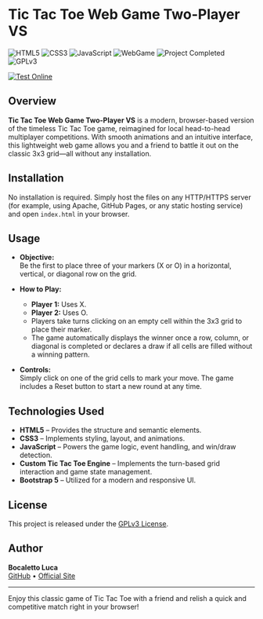# Tic Tac Toe Web Game Two-Player VS

![HTML5](https://img.shields.io/badge/HTML5-E34F26?logo=html5&style=for-the-badge)
![CSS3](https://img.shields.io/badge/CSS3-1572B6?logo=css3&style=for-the-badge)
![JavaScript](https://img.shields.io/badge/JavaScript-F7DF1E?logo=javascript&style=for-the-badge)
![WebGame](https://img.shields.io/badge/WebGame-TicTacToe-blue?style=for-the-badge)
![Project Completed](https://img.shields.io/badge/Project-Completed-green?style=for-the-badge)
![GPLv3](https://img.shields.io/badge/License-GPLv3-blue?style=for-the-badge)

[![Test Online](https://img.shields.io/badge/Test%20Online-Click%20Here-brightgreen?style=for-the-badge)](https://bocaletto-luca.github.io/Tic-Tac-Toe-Two-Player/)

## Overview

**Tic Tac Toe Web Game Two-Player VS** is a modern, browser-based version of the timeless Tic Tac Toe game, reimagined for local head-to-head multiplayer competitions. With smooth animations and an intuitive interface, this lightweight web game allows you and a friend to battle it out on the classic 3x3 grid—all without any installation.

## Installation

No installation is required. Simply host the files on any HTTP/HTTPS server (for example, using Apache, GitHub Pages, or any static hosting service) and open `index.html` in your browser.

## Usage

- **Objective:**  
  Be the first to place three of your markers (X or O) in a horizontal, vertical, or diagonal row on the grid.

- **How to Play:**  
  - **Player 1:** Uses X.  
  - **Player 2:** Uses O.  
  - Players take turns clicking on an empty cell within the 3x3 grid to place their marker.
  - The game automatically displays the winner once a row, column, or diagonal is completed or declares a draw if all cells are filled without a winning pattern.

- **Controls:**  
  Simply click on one of the grid cells to mark your move. The game includes a Reset button to start a new round at any time.

## Technologies Used

- **HTML5** – Provides the structure and semantic elements.
- **CSS3** – Implements styling, layout, and animations.
- **JavaScript** – Powers the game logic, event handling, and win/draw detection.
- **Custom Tic Tac Toe Engine** – Implements the turn-based grid interaction and game state management.
- **Bootstrap 5** – Utilized for a modern and responsive UI.

## License

This project is released under the [GPLv3 License](https://www.gnu.org/licenses/gpl-3.0.en.html).

## Author

**Bocaletto Luca**  
[GitHub](https://bocaletto-luca.github.io) • [Official Site](https://bocalettoluca.altervista.org)

---

Enjoy this classic game of Tic Tac Toe with a friend and relish a quick and competitive match right in your browser!
